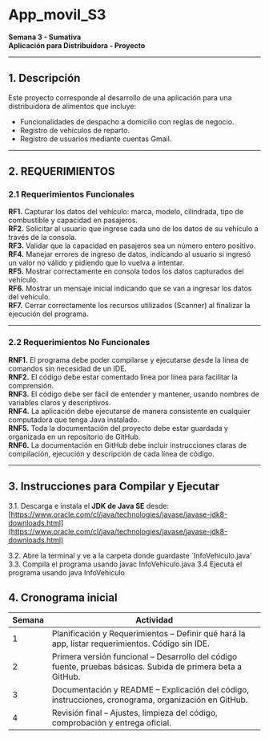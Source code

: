 # App_movil_S3
**Semana 3 - Sumativa**  
**Aplicación para Distribuidora - Proyecto**

---

## 1.  Descripción  
Este proyecto corresponde al desarrollo de una aplicación para una distribuidora de alimentos que incluye:  
- Funcionalidades de despacho a domicilio con reglas de negocio.  
- Registro de vehículos de reparto.  
- Registro de usuarios mediante cuentas Gmail.  

---
## 2. REQUERIMIENTOS 

### 2.1 Requerimientos Funcionales  

**RF1.** Capturar los datos del vehículo: marca, modelo, cilindrada, tipo de combustible y capacidad en pasajeros.  
**RF2.** Solicitar al usuario que ingrese cada uno de los datos de su vehículo a través de la consola.  
**RF3.** Validar que la capacidad en pasajeros sea un número entero positivo.  
**RF4.** Manejar errores de ingreso de datos, indicando al usuario si ingresó un valor no válido y pidiendo que lo vuelva a intentar.  
**RF5.** Mostrar correctamente en consola todos los datos capturados del vehículo.  
**RF6.** Mostrar un mensaje inicial indicando que se van a ingresar los datos del vehículo.  
**RF7.** Cerrar correctamente los recursos utilizados (Scanner) al finalizar la ejecución del programa.  

---

### 2.2 Requerimientos No Funcionales  

**RNF1.** El programa debe poder compilarse y ejecutarse desde la línea de comandos sin necesidad de un IDE.  
**RNF2.** El código debe estar comentado línea por línea para facilitar la comprensión.  
**RNF3.** El código debe ser fácil de entender y mantener, usando nombres de variables claros y descriptivos.  
**RNF4.** La aplicación debe ejecutarse de manera consistente en cualquier computadora que tenga Java instalado.  
**RNF5.** Toda la documentación del proyecto debe estar guardada y organizada en un repositorio de GitHub.  
**RNF6.** La documentación en GitHub debe incluir instrucciones claras de compilación, ejecución y descripción de cada línea de código.  

---

## 3. Instrucciones para Compilar y Ejecutar  

3.1. Descarga e instala el **JDK de Java SE** desde:  
   [https://www.oracle.com/cl/java/technologies/javase/javase-jdk8-downloads.html](https://www.oracle.com/cl/java/technologies/javase/javase-jdk8-downloads.html)  

3.2. Abre la terminal y ve a la carpeta donde guardaste `InfoVehiculo.java'
3.3. Compila el programa usando javac InfoVehiculo.java
3.4 Ejecuta el programa usando java InfoVehiculo

## 4. Cronograma inicial 

| Semana | Actividad                                                                                                   |
| ------ | ----------------------------------------------------------------------------------------------------------- |
| 1      | Planificación y Requerimientos – Definir qué hará la app, listar requerimientos. Código sin IDE.            |
| 2      | Primera versión funcional – Desarrollo del código fuente, pruebas básicas. Subida de primera beta a GitHub. |
| 3      | Documentación y README – Explicación del código, instrucciones, cronograma, organización en GitHub.         |
| 4      | Revisión final – Ajustes, limpieza del código, comprobación y entrega oficial.                              |
